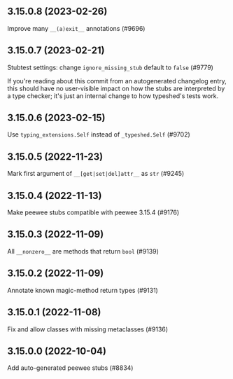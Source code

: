 ## 3.15.0.8 (2023-02-26)

Improve many `__(a)exit__` annotations (#9696)

## 3.15.0.7 (2023-02-21)

Stubtest settings: change `ignore_missing_stub` default to `false` (#9779)

If you're reading about this commit from an autogenerated changelog entry, this should have no user-visible impact on how the stubs are interpreted by a type checker; it's just an internal change to how typeshed's tests work.

## 3.15.0.6 (2023-02-15)

Use `typing_extensions.Self` instead of `_typeshed.Self` (#9702)

## 3.15.0.5 (2022-11-23)

Mark first argument of `__[get|set|del]attr__` as `str` (#9245)

## 3.15.0.4 (2022-11-13)

Make peewee stubs compatible with peewee 3.15.4 (#9176)

## 3.15.0.3 (2022-11-09)

All `__nonzero__` are methods that return `bool` (#9139)

## 3.15.0.2 (2022-11-09)

Annotate known magic-method return types (#9131)

## 3.15.0.1 (2022-11-08)

Fix and allow classes with missing metaclasses (#9136)

## 3.15.0.0 (2022-10-04)

Add auto-generated peewee stubs (#8834)

